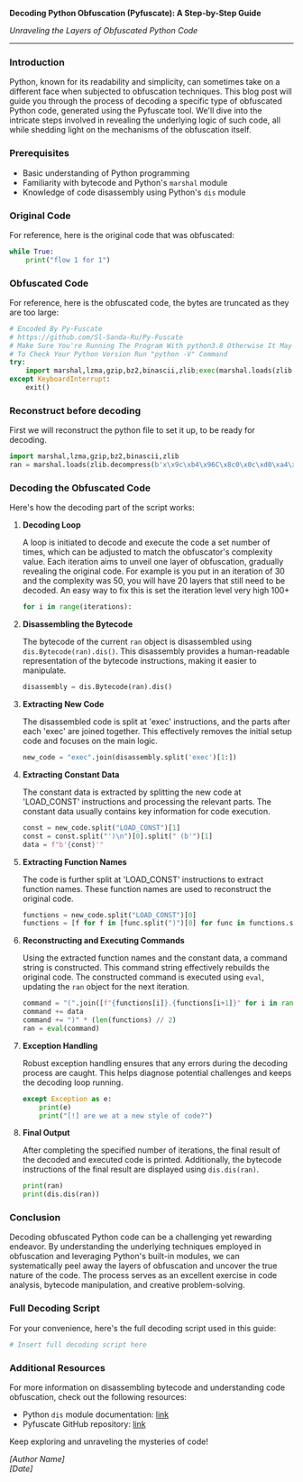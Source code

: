 **Decoding Python Obfuscation (Pyfuscate): A Step-by-Step Guide**

*Unraveling the Layers of Obfuscated Python Code*

---

### Introduction

Python, known for its readability and simplicity, can sometimes take on a different face when subjected to obfuscation techniques. This blog post will guide you through the process of decoding a specific type of obfuscated Python code, generated using the Pyfuscate tool. We'll dive into the intricate steps involved in revealing the underlying logic of such code, all while shedding light on the mechanisms of the obfuscation itself.

### Prerequisites

- Basic understanding of Python programming
- Familiarity with bytecode and Python's `marshal` module
- Knowledge of code disassembly using Python's `dis` module

### Original Code

For reference, here is the original code that was obfuscated:

```python
while True:
    print("flow 1 for 1")
```

### Obfuscated Code

For reference, here is the obfuscated code, the bytes are truncated as they are too large:

```python
# Encoded By Py-Fuscate
# https://github.com/Sl-Sanda-Ru/Py-Fuscate
# Make Sure You're Running The Program With python3.8 Otherwise It May Crash
# To Check Your Python Version Run "python -V" Command
try:
	import marshal,lzma,gzip,bz2,binascii,zlib;exec(marshal.loads(zlib.decompress(b'x\x9c\xb4\x96C\x8c0\x0c\xd0\xa4\xc7\xb6m\xdb\xb6m\xfb\x1d\xdb\xb6m\xdb\xb6m\xdb\xb6m{\xf6\xdb\x7fo\x9b\xecq;\xe9z\x0e\x9dT*\xa9K\x1b\x01\xfc_\x03\xf6\xdf\n\xfc\xb7N\x12\xff\x891\x801\xa05\x80\xd6\xff!\xa0\x16\xe0...rest of compressed bytes]')))
except KeyboardInterrupt:
	exit()
```

### Reconstruct before decoding

First we will reconstruct the python file to set it up, to be ready for decoding.
```python
import marshal,lzma,gzip,bz2,binascii,zlib
ran = marshal.loads(zlib.decompress(b'x\x9c\xb4\x96C\x8c0\x0c\xd0\xa4\xc7\xb6m\xdb\xb6m\xfb\x1d\xdb\xb6m\xdb\xb6m\xdb\xb6m{\xf6\xdb\x7fo\x9b\xecq;\xe9z\x0e\x9dT*\xa9K\x1b\x01\xfc_\x03\xf6\xdf\n\xfc\xb7N\x12\xff\x891\x801\xa05\x80\xd6\xff!\xa0\x16\xe0...rest of compressed bytes]'))
```

### Decoding the Obfuscated Code

Here's how the decoding part of the script works:

1. **Decoding Loop**

    A loop is initiated to decode and execute the code a set number of times, which can be adjusted to match the obfuscator's complexity value. Each iteration aims to unveil one layer of obfuscation, gradually revealing the original code. For example is you put in an iteration of 30 and the complexity was 50, you will have 20 layers that still need to be decoded. An easy way to fix this is set the iteration level very high 100+

    ```python
    for i in range(iterations):
    ```

2. **Disassembling the Bytecode**

    The bytecode of the current `ran` object is disassembled using `dis.Bytecode(ran).dis()`. This disassembly provides a human-readable representation of the bytecode instructions, making it easier to manipulate.

    ```python
    disassembly = dis.Bytecode(ran).dis()
    ```

3. **Extracting New Code**

    The disassembled code is split at 'exec' instructions, and the parts after each 'exec' are joined together. This effectively removes the initial setup code and focuses on the main logic.

    ```python
    new_code = "exec".join(disassembly.split('exec')[1:])
    ```

4. **Extracting Constant Data**

    The constant data is extracted by splitting the new code at 'LOAD_CONST' instructions and processing the relevant parts. The constant data usually contains key information for code execution.

    ```python
    const = new_code.split("LOAD_CONST")[1]
    const = const.split("')\n")[0].split(" (b'")[1]
    data = f"b'{const}'"
    ```

5. **Extracting Function Names**

    The code is further split at 'LOAD_CONST' instructions to extract function names. These function names are used to reconstruct the original code.

    ```python
    functions = new_code.split("LOAD_CONST")[0]
    functions = [f for f in [func.split(")")[0] for func in functions.split("(")] if f]
    ```

6. **Reconstructing and Executing Commands**

    Using the extracted function names and the constant data, a command string is constructed. This command string effectively rebuilds the original code. The constructed command is executed using `eval`, updating the `ran` object for the next iteration.

    ```python
    command = "(".join([f"{functions[i]}.{functions[i+1]}" for i in range(0, len(functions), 2)]) + "("
    command += data
    command += ")" * (len(functions) // 2)
    ran = eval(command)
    ```

7. **Exception Handling**

    Robust exception handling ensures that any errors during the decoding process are caught. This helps diagnose potential challenges and keeps the decoding loop running.

    ```python
    except Exception as e:
        print(e)
        print("[!] are we at a new style of code?")
    ```

8. **Final Output**

    After completing the specified number of iterations, the final result of the decoded and executed code is printed. Additionally, the bytecode instructions of the final result are displayed using `dis.dis(ran)`.

    ```python
    print(ran)
    print(dis.dis(ran))
    ```

### Conclusion

Decoding obfuscated Python code can be a challenging yet rewarding endeavor. By understanding the underlying techniques employed in obfuscation and leveraging Python's built-in modules, we can systematically peel away the layers of obfuscation and uncover the true nature of the code. The process serves as an excellent exercise in code analysis, bytecode manipulation, and creative problem-solving.

### Full Decoding Script

For your convenience, here's the full decoding script used in this guide:

```python
# Insert full decoding script here
```

### Additional Resources

For more information on disassembling bytecode and understanding code obfuscation, check out the following resources:

- Python `dis` module documentation: [link](https://docs.python.org/3/library/dis.html)
- Pyfuscate GitHub repository: [link](https://github.com/astrand/pyfuscate)

Keep exploring and unraveling the mysteries of code!

*[Author Name]*  
*[Date]*
